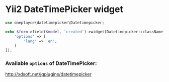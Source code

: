 # Yii2 DateTimePicker widget

```php
use oneplayce\datetimepicker\Datetimepicker;

echo $form->field($model, 'created')->widget(Datetimepicker::className(),[
    'options' => [
        'lang' => 'en',
    ]
]);
```

### Available `options` of DateTimePicker: 

http://xdsoft.net/jqplugins/datetimepicker
